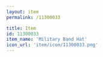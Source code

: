 ```yaml
---
layout: item
permalink: /11300033

title: Item
id: 11300033
item_name: 'Military Band Hat'
icon_url: 'item/icon/11300033.png'
---
```

